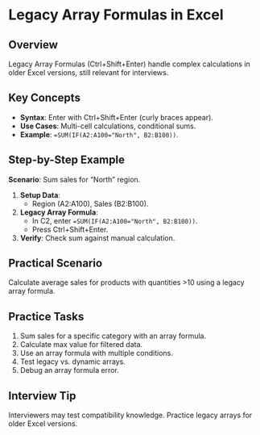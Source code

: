 # Legacy Array Formulas in Excel

## Overview
Legacy Array Formulas (Ctrl+Shift+Enter) handle complex calculations in older Excel versions, still relevant for interviews.

## Key Concepts
- **Syntax**: Enter with Ctrl+Shift+Enter (curly braces appear).
- **Use Cases**: Multi-cell calculations, conditional sums.
- **Example**: `=SUM(IF(A2:A100="North", B2:B100))`.

## Step-by-Step Example
**Scenario**: Sum sales for “North” region.
1. **Setup Data**:
   - Region (A2:A100), Sales (B2:B100).
2. **Legacy Array Formula**:
   - In C2, enter `=SUM(IF(A2:A100="North", B2:B100))`.
   - Press Ctrl+Shift+Enter.
3. **Verify**: Check sum against manual calculation.

## Practical Scenario
Calculate average sales for products with quantities >10 using a legacy array formula.

## Practice Tasks
1. Sum sales for a specific category with an array formula.
2. Calculate max value for filtered data.
3. Use an array formula with multiple conditions.
4. Test legacy vs. dynamic arrays.
5. Debug an array formula error.

## Interview Tip
Interviewers may test compatibility knowledge. Practice legacy arrays for older Excel versions.